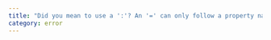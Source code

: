 ```yaml
---
title: "Did you mean to use a ':'? An '=' can only follow a property name when the containing object literal is part of a destructuring pattern."
category: error
---
```

